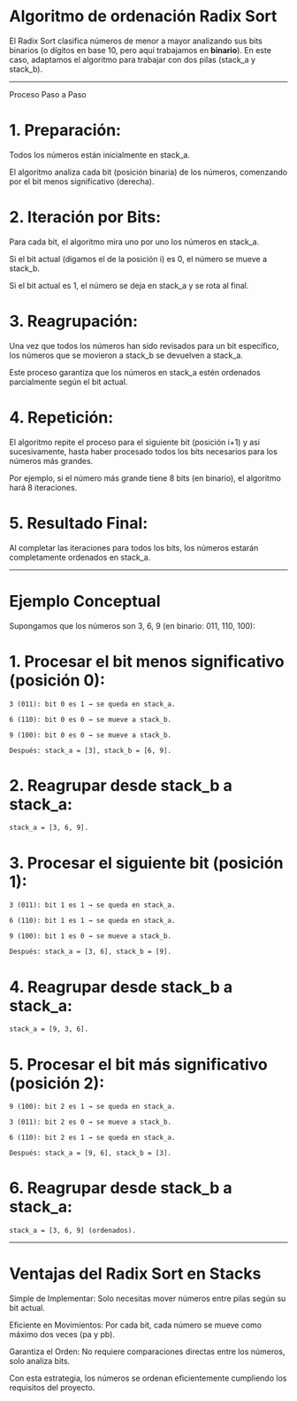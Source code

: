 # Algoritmo de ordenación Radix Sort

El Radix Sort clasifica números de menor a mayor analizando sus bits binarios (o dígitos en base 10, pero aquí trabajamos en **binario**). En este caso, adaptamos el algoritmo para trabajar con dos pilas (stack_a y stack_b).


---

Proceso Paso a Paso

# 1. Preparación:

Todos los números están inicialmente en stack_a.

El algoritmo analiza cada bit (posición binaria) de los números, comenzando por el bit menos significativo (derecha).



# 2. Iteración por Bits:

Para cada bit, el algoritmo mira uno por uno los números en stack_a.

Si el bit actual (digamos el de la posición i) es 0, el número se mueve a stack_b.

Si el bit actual es 1, el número se deja en stack_a y se rota al final.



# 3. Reagrupación:

Una vez que todos los números han sido revisados para un bit específico, los números que se movieron a stack_b se devuelven a stack_a.

Este proceso garantiza que los números en stack_a estén ordenados parcialmente según el bit actual.



# 4. Repetición:

El algoritmo repite el proceso para el siguiente bit (posición i+1) y así sucesivamente, hasta haber procesado todos los bits necesarios para los números más grandes.

Por ejemplo, si el número más grande tiene 8 bits (en binario), el algoritmo hará 8 iteraciones.



# 5. Resultado Final:

Al completar las iteraciones para todos los bits, los números estarán completamente ordenados en stack_a.





---

# Ejemplo Conceptual

Supongamos que los números son 3, 6, 9 (en binario: 011, 110, 100):

# 1. Procesar el bit menos significativo (posición 0):

```
3 (011): bit 0 es 1 → se queda en stack_a.

6 (110): bit 0 es 0 → se mueve a stack_b.

9 (100): bit 0 es 0 → se mueve a stack_b.

Después: stack_a = [3], stack_b = [6, 9].
```



# 2. Reagrupar desde stack_b a stack_a:

`stack_a = [3, 6, 9].`



# 3. Procesar el siguiente bit (posición 1):

```
3 (011): bit 1 es 1 → se queda en stack_a.

6 (110): bit 1 es 1 → se queda en stack_a.

9 (100): bit 1 es 0 → se mueve a stack_b.

Después: stack_a = [3, 6], stack_b = [9].
```



# 4. Reagrupar desde stack_b a stack_a:

`stack_a = [9, 3, 6].`



# 5. Procesar el bit más significativo (posición 2):

```
9 (100): bit 2 es 1 → se queda en stack_a.

3 (011): bit 2 es 0 → se mueve a stack_b.

6 (110): bit 2 es 1 → se queda en stack_a.

Después: stack_a = [9, 6], stack_b = [3].
```



# 6. Reagrupar desde stack_b a stack_a:

```stack_a = [3, 6, 9] (ordenados).```





---

# Ventajas del Radix Sort en Stacks

Simple de Implementar: Solo necesitas mover números entre pilas según su bit actual.

Eficiente en Movimientos: Por cada bit, cada número se mueve como máximo dos veces (pa y pb).

Garantiza el Orden: No requiere comparaciones directas entre los números, solo analiza bits.


Con esta estrategia, los números se ordenan eficientemente cumpliendo los requisitos del proyecto.
